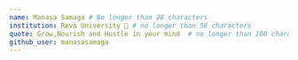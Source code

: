 ```yaml
---
name: Manasa Samaga # No longer than 28 characters
institution: Reva University 🚩 # no longer than 58 characters
quote: Grow,Nourish and Hustle in your mind  # no longer than 100 characters, avoid using quotes(") to guarantee the format remains the same.
github_user: manasasamaga
---
```

